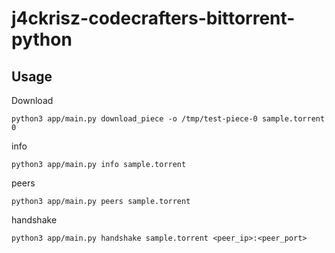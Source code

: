 # j4ckrisz-codecrafters-bittorrent-python

## Usage

Download
```
python3 app/main.py download_piece -o /tmp/test-piece-0 sample.torrent 0
```

info
```
python3 app/main.py info sample.torrent
```

peers
```
python3 app/main.py peers sample.torrent
```

handshake
```
python3 app/main.py handshake sample.torrent <peer_ip>:<peer_port>
```
